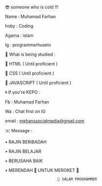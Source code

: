 😎 someone who is cold !!!



Name : Muhamad Farhan 

hoby : Coding

Agama : islam

Ig : programmerhusein



🔎 What is being studied :


👑 HTML                        ( Until proficient )

👑 CSS                         ( Until proficient )

👑 JAVASCRIPT                  ( Until proficient )



🌀 If you're KEPO : 


Fb : Muhamad Farhan

Wa : Chat first on IG 

email : mehanssocialmedia@gmail.com



✉️ Message :


 • RAJIN BERIBADAH

 • RAJIN BELAJAR

 • BERUSAHA BAIK


• MERENDAH 🚮 UNTUK MEROKET 🚀



                            🙏 SALAM PROGRAMMER
